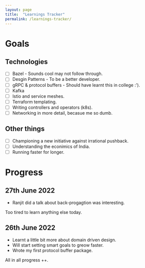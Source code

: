```yaml
---
layout: page
title:  "Learnings Tracker"
permalink: /learnings-tracker/
---
```


# Goals
## Technologies
- [ ] Bazel - Sounds cool may not follow through.
- [ ] Desgin Patterns - To be a better developer.
- [ ] gRPC & protocol buffers - Should have learnt this in college :').
- [ ] Kafka
- [ ] Istio and service meshes.
- [ ] Terraform templating.
- [ ] Writing controllers and operators (k8s).
- [ ] Networking in more detail, becasue me so dumb.

## Other things
- [ ] Championing a new initiative against irrational pushback.
- [ ] Understanding the econimics of India.
- [ ] Running faster for longer.

# Progress

## 27th June 2022
- Ranjit did a talk about back-progagtion was interesting.

Too tired to learn anything else today.
## 26th June 2022
- Learnt a little bit more about domain driven design.
- Will start setting smart goals to greow faster.
- Wrote my first protocol buffer package.

All in all progress ++.


